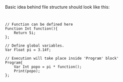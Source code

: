 Basic idea behind file structure should look like this:
```


// Function can be defined here
Function Int function(){
	Return 5i;
};

// Define global variables.
Var Float pi = 3.14f;

// Execution will take place inside 'Program' block'
Program{
	Var Int popo = pi * function();
	Print(popo);
};
```